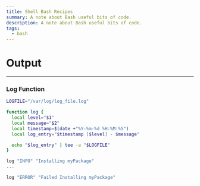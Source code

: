 ```yaml
---
title: Shell Bash Recipes
summary: A note about Bash useful bits of code.
description: A note about Bash useful bits of code.
tags:
  - bash
---
```


# Output

---

### Log Function


````bash
LOGFILE="/var/log/log_file.log"

function log {
  local level="$1"
  local message="$2"
  local timestamp=$(date +"%Y-%m-%d %H:%M:%S")
  local log_entry="$timestamp [$level] - $message"

  echo "$log_entry" | tee -a "$LOGFILE"
}
````

````bash
log "INFO" "Installing myPackage"
...

log "ERROR" "Failed Installing myPackage"
````
